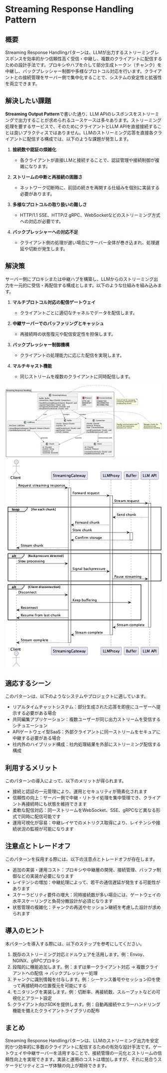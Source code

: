 # Streaming Response Handling Pattern

## 概要

Streaming Response Handlingパターンは、LLMが出力するストリーミングレスポンスを効率的かつ信頼性高く受信・中継し、複数のクライアントに配信するための設計手法です。プロキシやハブを介して部分生成トークン（チャンク）を中継し、バックプレッシャー制御や多様なプロトコル対応を行います。クライアントとの接続管理をサーバー側で集中化することで、システムの安定性と拡張性を両立できます。

## 解決したい課題

**Streaming Output Pattern**で書いた通り、LLM APIのレスポンスをストリーミングで出力することが求められるユースケースは多々あります。ストリーミング処理を要するサービスで、そのためにクライアントとLLM APIを直接接続することは良いプラクティスではありません。LLMのストリーミング応答を直接各クライアントに配信する構成では、以下のような課題が発生します。

1. **接続数や認証の煩雑化**
   - 各クライアントが直接LLMと接続することで、認証管理や接続制御が複雑になります。

2. **ストリームの中断と再接続の困難さ**
   - ネットワーク切断時に、前回の続きを再開する仕組みを個別に実装する必要があります。

3. **多様なプロトコルの取り扱いの難しさ**
   - HTTP/1.1 SSE、HTTP/2 gRPC、WebSocketなどのストリーミング方式への対応が必要です。

4. **バックプレッシャーへの対応不足**
   - クライアント側の処理が遅い場合にサーバー全体が巻き込まれ、処理遅延や切断が発生します。

## 解決策

サーバー側にプロキシまたは中継ハブを構築し、LLMからのストリーミング出力を一元的に受信・再配信する構成とします。以下のような仕組みを組み込みます。

1. **マルチプロトコル対応の配信ゲートウェイ**
   - クライアントごとに適切なチャネルでデータを配信します。

2. **中継サーバーでのバッファリングとキャッシュ**
   - 再接続時の状態復元や配信安定性を担保します。

3. **バックプレッシャー制御機構**
   - クライアントの処理能力に応じた配信を実現します。

4. **マルチキャスト機能**
   - 同じストリームを複数のクライアントに同時配信します。


![img](uml/images/streaming_response_handling_pattern.png)
![img](uml/images/streaming_response_handling_sequence.png)

## 適応するシーン

このパターンは、以下のようなシステムやプロジェクトに適しています。

- リアルタイムチャットシステム：部分生成された応答を即座にユーザーへ提示する必要がある場合
- 共同編集アプリケーション：複数ユーザーが同じ出力ストリームを受信するシチュエーション
- APIゲートウェイ型SaaS：外部クライアントに同一ストリームをセキュアに中継する必要がある場合
- 社内外のハイブリッド構成：社内処理結果を外部にストリーミング配信する構成

## 利用するメリット

このパターンの導入によって、以下のメリットが得られます。

- 接続と認証の一元管理により、運用とセキュリティが簡素化されます
- 信頼性の向上：サーバー側で中継・リトライ処理を集中管理でき、クライアント再接続時にも状態を維持できます
- 柔軟な配信対応：同一ストリームをWebSocket、SSE、gRPCなど異なる形式で同時に配信可能です
- 運用可視化が容易：中継レイヤでのメトリクス取得により、レイテンシや接続状況の監視が可能になります

## 注意点とトレードオフ

このパターンを採用する際には、以下の注意点とトレードオフが存在します。

- 追加の実装・運用コスト：プロキシや中継層の開発、接続管理、バッファ制御などの実装が必要になります
- レイテンシの増加：中継処理によって、若干の通信遅延が発生する可能性があります
- スケーラビリティ要件の増大：同時接続数が多い場合には、ゲートウェイの水平スケーリングと負荷分散設計が必須となります
- 状態管理の複雑化：チャンクの再送やセッション継続を考慮した設計が求められます

## 導入のヒント

本パターンを導入する際には、以下のステップを参考にしてください。

1. 既存のストリーミング対応ミドルウェアを活用します。例：Envoy、NGINX、gRPCプロキシ
2. 段階的に機能追加します。例：まずは単一クライアント対応 → 複数クライアントへの配信 → バックプレッシャー処理
3. チャンクに識別情報を付与します。例：シーケンス番号やセッションIDを使って再接続時の位置復元を可能にする
4. モニタリングを実装します。例：切断率、再接続数、スループットなどの可視化とアラート設定
5. クライアント向けSDKを提供します。例：自動再接続やエラーハンドリング機能を備えたクライアントライブラリの配布

## まとめ

Streaming Response Handlingパターンは、LLMのストリーミング出力を安定的かつ効率的に多数のクライアントに配信するための有効な設計手法です。ゲートウェイや中継サーバーを活用することで、接続管理の一元化とストリームの信頼性向上を実現できます。実装と運用のコストは増加しますが、それに見合うスケーラビリティとユーザ体験の向上が期待できます。
